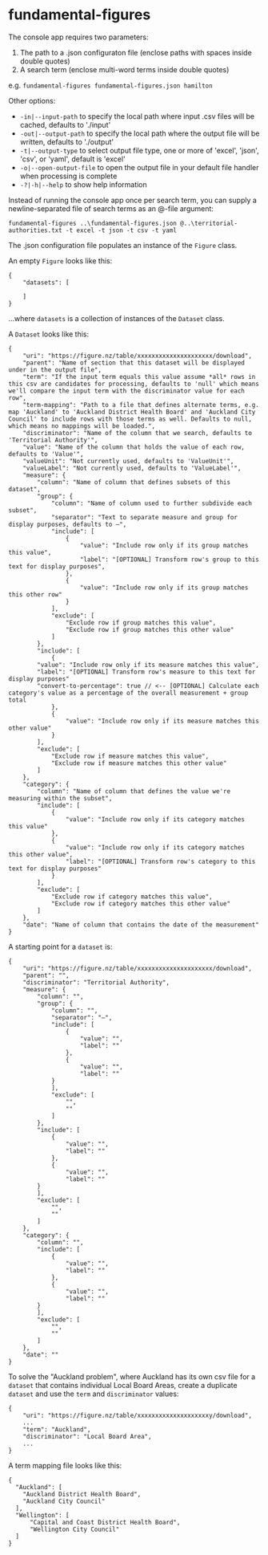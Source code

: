 # fundamental-figures

The console app requires two parameters:

1. The path to a .json configuraton file (enclose paths with spaces inside double quotes)
2. A search term (enclose multi-word terms inside double quotes)

e.g. `fundamental-figures fundamental-figures.json hamilton`

Other options:
- `-in|--input-path` to specify the local path where input .csv files will be cached, defaults to './input'
- `-out|--output-path` to specify the local path where the output file will be written, defaults to './output'
- `-t|--output-type` to select output file type, one or more of 'excel', 'json', 'csv', or 'yaml', default is 'excel'
- `-o|--open-output-file` to open the output file in your default file handler when processing is complete
- `-?|-h|--help` to show help information

Instead of running the console app once per search term, you can supply a newline-separated file of search terms as an @-file argument:

`fundamental-figures ..\fundamental-figures.json @..\territorial-authorities.txt -t excel -t json -t csv -t yaml`

The .json configuration file populates an instance of the `Figure` class. 

An empty `Figure` looks like this:

```
{
    "datasets": [
        
    ]
}
```

…where `datasets` is a collection of instances of the `Dataset` class. 

A `Dataset` looks like this:

```
{
    "uri": "https://figure.nz/table/xxxxxxxxxxxxxxxxxxxxx/download",
    "parent": "Name of section that this dataset will be displayed under in the output file",
    "term": "If the input term equals this value assume *all* rows in this csv are candidates for processing, defaults to 'null' which means we'll compare the input term with the discriminator value for each row",
	"term-mapping": "Path to a file that defines alternate terms, e.g. map 'Auckland' to 'Auckland District Health Board' and 'Auckland City Council' to include rows with those terms as well. Defaults to null, which means no mappings will be loaded.",
    "discriminator": "Name of the column that we search, defaults to 'Territorial Authority'",
    "value": "Name of the column that holds the value of each row, defaults to 'Value'",
    "valueUnit": "Not currently used, defaults to 'ValueUnit'",
    "valueLabel": "Not currently used, defaults to 'ValueLabel'",
    "measure": {
        "column": "Name of column that defines subsets of this dataset",
        "group": {
            "column": "Name of column used to further subdivide each subset",
            "separator": "Text to separate measure and group for display purposes, defaults to —",
            "include": [
                {
                    "value": "Include row only if its group matches this value",
                    "label": "[OPTIONAL] Transform row's group to this text for display purposes",					
                },
                {
                    "value": "Include row only if its group matches this other row"
                }
            ],
            "exclude": [
                "Exclude row if group matches this value",
                "Exclude row if group matches this other value"
            ]
        },
        "include": [
            {
		"value": "Include row only if its measure matches this value",
		"label": "[OPTIONAL] Transform row's measure to this text for display purposes"
		"convert-to-percentage": true // <-- [OPTIONAL] Calculate each category's value as a percentage of the overall measurement + group total
            },
            {
                "value": "Include row only if its measure matches this other value"
            }
        ],
        "exclude": [
            "Exclude row if measure matches this value",
            "Exclude row if measure matches this other value"
        ]
    },
    "category": {
        "column": "Name of column that defines the value we're measuring within the subset",
        "include": [
            {
                "value": "Include row only if its category matches this value"
            },
            {
                "value": "Include row only if its category matches this other value",
                "label": "[OPTIONAL] Transform row's category to this text for display purposes"
            }
        ],
        "exclude": [
            "Exclude row if category matches this value",
            "Exclude row if category matches this other value"
        ]
    },
    "date": "Name of column that contains the date of the measurement"
}
```

A starting point for a `dataset` is:

```
{
    "uri": "https://figure.nz/table/xxxxxxxxxxxxxxxxxxxxx/download",
    "parent": "",
    "discriminator": "Territorial Authority",
    "measure": {
        "column": "",
        "group": {
            "column": "",
            "separator": "—",
            "include": [
                {
                    "value": "",
                    "label": ""
                },
                {
                    "value": "",
                    "label": ""
            }
            ],
            "exclude": [
                "",
                ""
            ]
        },
        "include": [
            {
                "value": "",
                "label": ""
            },
            {
                "value": "",
                "label": ""
        }
        ],
        "exclude": [
            "",
            ""
        ]
    },
    "category": {
        "column": "",
        "include": [
            {
                "value": "",
                "label": ""
            },
            {
                "value": "",
                "label": ""
        }
        ],
        "exclude": [
            "",
            ""
        ]
    },
    "date": ""
}
```

To solve the "Auckland problem", where Auckland has its own csv file for a `dataset` that contains individual Local Board Areas, create a duplicate `dataset` and use the `term` and `discriminator` values:

```
{
    "uri": "https://figure.nz/table/xxxxxxxxxxxxxxxxxxxxy/download",
    ...
    "term": "Auckland",
    "discriminator": "Local Board Area",
    ...
}

```

A term mapping file looks like this:

```
{
  "Auckland": [
    "Auckland District Health Board",
    "Auckland City Council"
  ],
  "Wellington": [
  	  "Capital and Coast District Health Board",
	  "Wellington City Council"
  ]
}
```
